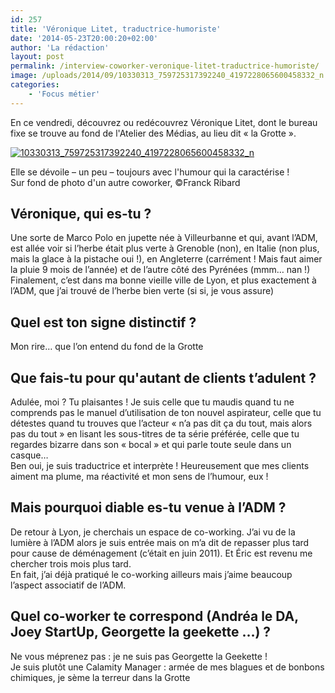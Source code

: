 ```yaml
---
id: 257
title: 'Véronique Litet, traductrice-humoriste'
date: '2014-05-23T20:00:20+02:00'
author: 'La rédaction'
layout: post
permalink: /interview-coworker-veronique-litet-traductrice-humoriste/
image: /uploads/2014/09/10330313_759725317392240_4197228065600458332_n.jpg
categories:
    - 'Focus métier'
---
```


En ce vendredi, découvrez ou redécouvrez Véronique Litet, dont le bureau fixe se trouve au fond de l'Atelier des Médias, au lieu dit « la Grotte ».

[![10330313_759725317392240_4197228065600458332_n](/uploads/2014/09/10330313_759725317392240_4197228065600458332_n-225x300.jpg)](/uploads/2014/09/10330313_759725317392240_4197228065600458332_n.jpg)

Elle se dévoile – un peu – toujours avec l'humour qui la caractérise !  
Sur fond de photo d'un autre coworker, ©Franck Ribard

## Véronique, qui es-tu ?

Une sorte de Marco Polo en jupette née à Villeurbanne et qui, avant l’ADM, est allée voir si l’herbe était plus verte à Grenoble (non), en Italie (non plus, mais la glace à la pistache oui !), en Angleterre (carrément ! Mais faut aimer la pluie 9 mois de l’année) et de l’autre côté des Pyrénées (mmm… nan !)  
Finalement, c’est dans ma bonne vieille ville de Lyon, et plus exactement à l’ADM, que j’ai trouvé de l’herbe bien verte (si si, je vous assure)

## Quel est ton signe distinctif ?

Mon rire… que l’on entend du fond de la Grotte

## Que fais-tu pour qu'autant de clients t’adulent ?

Adulée, moi ? Tu plaisantes ! Je suis celle que tu maudis quand tu ne comprends pas le manuel d’utilisation de ton nouvel aspirateur, celle que tu détestes quand tu trouves que l’acteur « n’a pas dit ça du tout, mais alors pas du tout » en lisant les sous-titres de ta série préférée, celle que tu regardes bizarre dans son « bocal » et qui parle toute seule dans un casque…  
Ben oui, je suis traductrice et interprète ! Heureusement que mes clients aiment ma plume, ma réactivité et mon sens de l’humour, eux !

## Mais pourquoi diable es-tu venue à l’ADM ?

De retour à Lyon, je cherchais un espace de co-working. J’ai vu de la lumière à l’ADM alors je suis entrée mais on m’a dit de repasser plus tard pour cause de déménagement (c’était en juin 2011). Et Éric est revenu me chercher trois mois plus tard.  
En fait, j’ai déjà pratiqué le co-working ailleurs mais j’aime beaucoup l’aspect associatif de l’ADM.

## Quel co-worker te correspond (Andréa le DA, Joey StartUp, Georgette la geekette …) ?

Ne vous méprenez pas : je ne suis pas Georgette la Geekette !  
Je suis plutôt une Calamity Manager : armée de mes blagues et de bonbons chimiques, je sème la terreur dans la Grotte